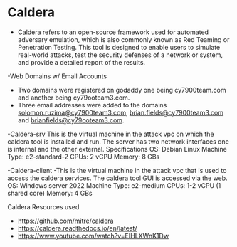 # Caldera 
  - Caldera refers to an open-source framework used for automated adversary emulation, which is also commonly known as Red Teaming or Penetration Testing. This tool is designed to enable users to simulate real-world attacks, test the security defenses of a network or system, and provide a detailed report of the results.

-Web Domains w/ Email Accounts
  - Two domains were registered on godaddy one being cy7900team.com and another being cy79ooteam3.com.
  - Three email addresses were added to the domains solomon.ruzima@cy7900team3.com, brian.fields@cy7900team3.com and brianfields@cy79ooteam3.com.
  
  
  -Caldera-srv 
    This is the virtual machine in the attack vpc on which the caldera tool is installed and run. The server has two network interfaces one is internal and the other external.
    Specifications
    OS: Debian Linux
    Machine Type: e2-standard-2
    CPUs: 2 vCPU
    Memory: 8 GBs
    
 -Caldera-client
 -This is the virtual machine in the attack vpc that is used to access the caldera services. The caldera tool GUI is accessed via the web.
  OS: Windows server 2022
  Machine Type: e2-medium
  CPUs: 1-2 vCPU (1 shared core)
  Memory: 4 GBs
  
Caldera Resources used
* https://github.com/mitre/caldera
* https://caldera.readthedocs.io/en/latest/
* https://www.youtube.com/watch?v=EIHLXWnK1Dw


